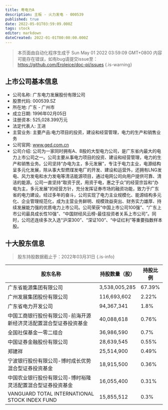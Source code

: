 ```yaml
---
title: 粤电力A
description: 主板 - 火力发电 - 000539
published: true
date: 2022-05-01T03:59:09.000Z
tags: stock
editor: markdown
dateCreated: 2022-01-01T00:00:00.000Z
---
```


> 本页面由自动化程序生成于 Sun May 01 2022 03:59:09 GMT+0800
> 内容可能存在错误，如有bug请提交issue至：https://github.com/Eroleice/doc-pi/issues
{.is-warning}

## 上市公司基本信息
- 公司名称: 广东电力发展股份有限公司
- 股票代码: 000539.SZ
- 所在地: 广东 - 广州市
- 成立日期: 1996年02月05日
- 注册资本: 525,028.399万元
- 法定代表人: 王进
- 主营业务: 主要产品:电力项目的投资，建设和经营管理，电力的生产和销售业务
- 公司官网: www.ged.com.cn
- 公司介绍: 公司为一家同时拥有A、B股的大型电力公司，是广东省内最大的电力上市公司之一。公司主要从事电力项目的投资、建设和经营管理，电力的生产和销售业务。公司坚持“办电为主，多元发展”，专注于电力主业，电源结构呈多元化发展，除从事大型燃煤发电厂的开发、建设和运营外，还拥有LNG发电、风力发电和水力发电等清洁能源项目，通过电网公司向用户提供可靠、清洁的能源。公司一直坚持“取资于民，用资于电，惠之于众”的经营宗旨和“办电为主，多元发展”的经营方针，充分发挥证券市场的融资功能，致力于广东省的电力建设。经过多年的奋斗，公司实现了电力主业规模化、能源结构多元化、企业管理规范化，成为主营业务鲜明、规模效益突出、财务实力雄厚、持续发展能力强的优质电力上市公司。公司荣获“中国上市公司100强”、“广东上市公司最具成长性10强”、“中国财经风云榜-最佳投资者关系上市公司”。同时，公司还连续多次入选“沪深300”、“深证100”、“中证红利”等重要指数样本股。


## 十大股东信息
> 股东持股数据截止于：2022年03月31日
{.is-info}

| 股东名称 | 持股数量（股） | 持股比例 |
| --- | --- | --- |
| 广东省能源集团有限公司 | 3,538,005,285 | 67.39% |
| 广州发展集团股份有限公司 | 116,693,602 | 2.22% |
| 广东省电力开发公司 | 94,367,341 | 1.8% |
| 中国工商银行股份有限公司-前海开源新经济灵活配置混合型证券投资基金 | 40,088,618 | 0.76% |
| 全国社保基金一零二组合 | 36,986,590 | 0.7% |
| 中国证券金融股份有限公司 | 28,639,545 | 0.55% |
| 郑建祥 | 25,514,900 | 0.49% |
| 宁波银行股份有限公司-博时成长优势混合型证券投资基金 | 18,915,500 | 0.36% |
| 中国农业银行股份有限公司-博时裕隆灵活配置混合型证券投资基金 | 16,055,400 | 0.31% |
| VANGUARD TOTAL INTERNATIONAL STOCK INDEX FUND | 15,855,512 | 0.3% |




